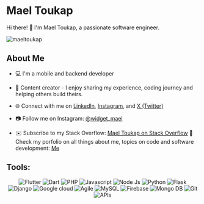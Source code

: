 # Mael Toukap

Hi there! 👋 I'm Mael Toukap, a passionate software engineer.

<p align="left"> <img src="https://komarev.com/ghpvc/?username=maeltoukap&label=Profile%20views&color=0e75b6&style=flat" alt="maeltoukap" /> </p>

## About Me

- 💻 I'm a mobile and backend developer
- 🎨 Content creator - I enjoy sharing my experience, coding journey and helping others build theirs.
- 🌐 Connect with me on [LinkedIn](https://www.linkedin.com/in/mael-toukap-4577041a4/), [Instagram](https://www.instagram.com/widget_mael/), and [X (Twitter)](https://twitter.com/MaelToukap)

- 📷 Follow me on Instagram: [@widget_mael](https://www.instagram.com/widget_mael/)
- ✉️ Subscribe to my Stack Overflow: [Mael Toukap on Stack Overflow](https://stackoverflow.com/users/16398195/mael-toukap)
💬 Check my porfolio on all things about me, topics on code and software development: [Me](https://maeltoukap.me/)
<!-- 💬 Check my blog on all things about technical topics on code and software development: [Stack Overflow](https://stackoverflow.com/users/16398195/mael-toukap) -->

## Tools:

<div align="center">
  <img src="https://img.shields.io/badge/Flutter-02569B?style=for-the-badge&logo=flutter&logoColor=white" alt="Flutter"/>
  <img src="https://img.shields.io/badge/Dart-0175C2?style=for-the-badge&logo=dart&logoColor=white" alt="Dart"/>
  <!-- <img src="https://img.shields.io/badge/Bootstrap-563D7C?style=for-the-badge&logo=bootstrap&logoColor=white" alt="Bootstrap"/>
  <img src="https://img.shields.io/badge/Tailwind_CSS-38B2AC?style=for-the-badge&logo=tailwind-css&logoColor=white" alt="Tailwind"/> -->
  <img src="https://img.shields.io/badge/PHP-777BB4?style=for-the-badge&logo=php&logoColor=white)" alt="PHP"/>
  <img src="https://img.shields.io/badge/JavaScript-F7DF1E?style=for-the-badge&logo=javascript&logoColor=white" alt="Javascript">
  <img src="https://img.shields.io/badge/Node.js-339933?style=for-the-badge&logo=node.js&logoColor=white" alt="Node Js">
  <img src="https://img.shields.io/badge/Python-3776AB?style=for-the-badge&logo=python&logoColor=white" alt="Python">
  <img src="https://img.shields.io/badge/Flask-000000?style=for-the-badge&logo=flask&logoColor=white" alt="Flask">
  <img src="https://img.shields.io/badge/Django-092E20?style=for-the-badge&logo=django&logoColor=white" alt="Django">
  <img src="https://img.shields.io/badge/Google_Cloud-4285F4?style=for-the-badge&logo=google-cloud&logoColor=white" alt="Google cloud"/>
  <img src="https://img.shields.io/badge/Agile-009688?style=for-the-badge&logo=agile&logoColor=white" alt="Agile"/>
  <img src="https://img.shields.io/badge/MySQL-4479A1?style=for-the-badge&logo=mysql&logoColor=white" alt="MySQL"/>
  <img src="https://img.shields.io/badge/Firebase-FFCA28?style=for-the-badge&logo=firebase&logoColor=white" alt="Firebase"/>
  <img src="https://img.shields.io/badge/MongoDB-47A248?style=for-the-badge&logo=mongodb&logoColor=white" alt="Mongo DB"/>
  <img src="https://img.shields.io/badge/Git-F05032?style=for-the-badge&logo=git&logoColor=white" alt="Git"/>
  <img src="https://img.shields.io/badge/APIs-FF7B00?style=for-the-badge" alt="APIs"/>
</div>
